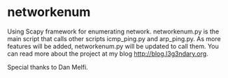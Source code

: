 networkenum
===========

Using Scapy framework for enumerating network. networkenum.py is the main script that calls other scripts icmp_ping.py and arp_ping.py. As more features will be added, networkenum.py will be updated to call them. You can read more about the project at my blog http://blog.l3g3ndary.org.

Special thanks to Dan Melfi.
